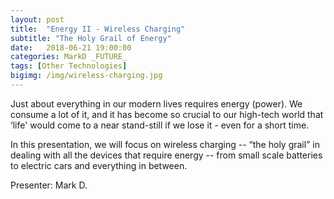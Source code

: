 ```yaml
---
layout: post
title:  "Energy II - Wireless Charging"
subtitle: "The Holy Grail of Energy"
date:   2018-06-21 19:00:00
categories: MarkD _FUTURE_
tags: [Other Technologies]
bigimg: /img/wireless-charging.jpg
---
```


Just about everything in our modern lives requires energy (power). We consume a lot of it, and it has become so crucial to our high-tech world that ‘life' would come to a near stand-still if we lose it - even for a short time.

In this presentation, we will focus on wireless charging -- “the holy grail” in dealing with all the devices that require energy -- from small scale batteries to electric cars and everything in between.

Presenter: Mark D.
